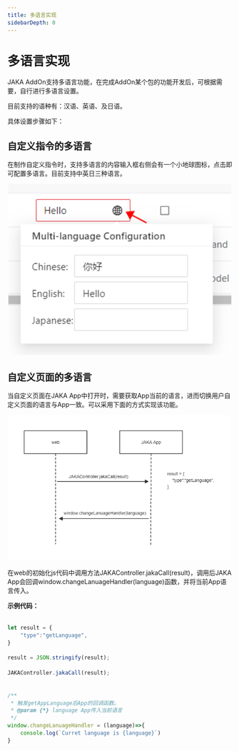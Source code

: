 ```yaml
---
title: 多语言实现
sidebarDepth: 0
---
```


# 多语言实现

JAKA AddOn支持多语言功能，在完成AddOn某个包的功能开发后，可根据需要，自行进行多语言设置。

目前支持的语种有：汉语、英语、及日语。

具体设置步骤如下：

## 自定义指令的多语言

在制作自定义指令时，支持多语言的内容输入框右侧会有一个小地球图标，点击即可配置多语言。目前支持中英日三种语言。

<div align="center"><img width="500"  src="./img/4.4-I18n/multiLan.png"/></div>

## 自定义页面的多语言

当自定义页面在JAKA App中打开时，需要获取App当前的语言，进而切换用户自定义页面的语言与App一致。可以采用下面的方式实现该功能。


<div align="center"><img width="500"  src="./img/4.4-I18n/getLanuage.png"/></div>

在web的初始化js代码中调用方法JAKAController.jakaCall(result)，调用后JAKA App会回调window.changeLanuageHandler(language)函数，并将当前App语言传入。

**示例代码：**

```js

let result = {
    "type":"getLanguage",
}

result = JSON.stringify(result);

JAKAController.jakaCall(result);


/**
 * 触发getAppLanguage后App的回调函数。
 * @param {*} language App传入当前语言
 */
window.changeLanuageHandler = (language)=>{
    console.log(`Curret language is {language}`)
}

```